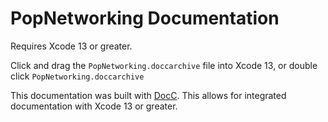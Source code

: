 # PopNetworking Documentation

Requires Xcode 13 or greater.

Click and drag the `PopNetworking.doccarchive` file into Xcode 13, or double click `PopNetworking.doccarchive`

This documentation was built with [DocC](https://developer.apple.com/videos/play/wwdc2021/10166). This allows for integrated documentation with Xcode 13 or greater.
